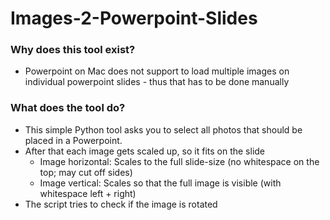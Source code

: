 # Images-2-Powerpoint-Slides

### Why does this tool exist?
- Powerpoint on Mac does not support to load multiple images on individual powerpoint slides - thus that has to be done manually

### What does the tool do?
- This simple Python tool asks you to select all photos that should be placed in a Powerpoint.
- After that each image gets scaled up, so it fits on the slide
    - Image horizontal: Scales to the full slide-size (no whitespace on the top; may cut off sides)
    - Image vertical: Scales so that the full image is visible (with whitespace left + right)
- The script tries to check if the image is rotated
